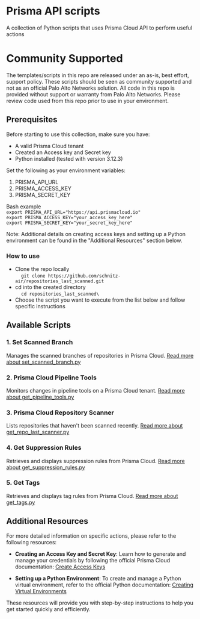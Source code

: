 # Prisma API scripts
A collection of Python scripts that uses Prisma Cloud API to perform useful actions

# Community Supported
The templates/scripts in this repo are released under an as-is, best effort, support policy. These scripts should be seen as community supported and not as an official Palo Alto Networks solution. 
All code in this repo is provided without support or warranty from Palo Alto Networks. Please review code used from this repo prior to use in your environment.

## Prerequisites 
Before starting to use this collection, make sure you have:
- A valid Prisma Cloud tenant
- Created an Access key and Secret key
- Python installed (tested with version 3.12.3)

Set the following as your environment variables:
1. PRISMA_API_URL
2. PRISMA_ACCESS_KEY
3. PRISMA_SECRET_KEY
   
Bash example \
`export PRISMA_API_URL="https://api.prismacloud.io"` \
`export PRISMA_ACCESS_KEY="your_access_key_here"` \
`export PRISMA_SECRET_KEY="your_secret_key_here"` 

Note: Additional details on creating access keys and setting up a Python environment can be found in the "Additional Resources" section below.

### How to use 
- Clone the repo locally \
    `git clone https://github.com/schnitz-air/repositories_last_scanned.git`
- cd into the created directory \
    `cd repositories_last_scanned\`
- Choose the script you want to execute from the list below and follow specific instructions

## Available Scripts

### 1. Set Scanned Branch
Manages the scanned branches of repositories in Prisma Cloud.
[Read more about set_scanned_branch.py](docs/set_scanned_branch.md)

### 2. Prisma Cloud Pipeline Tools
Monitors changes in pipeline tools on a Prisma Cloud tenant.
[Read more about get_pipeline_tools.py](docs/get_pipeline_tools.md)

### 3. Prisma Cloud Repository Scanner
Lists repositories that haven't been scanned recently.
[Read more about get_repo_last_scanner.py](docs/get_repo_last_scanned.md)

### 4. Get Suppression Rules
Retrieves and displays suppression rules from Prisma Cloud.
[Read more about get_suppression_rules.py](docs/get_supression_rules.md)

### 5. Get Tags
Retrieves and displays tag rules from Prisma Cloud.
[Read more about get_tags.py](docs/get_tags.md)
## Additional Resources

For more detailed information on specific actions, please refer to the following resources:

- **Creating an Access Key and Secret Key**: Learn how to generate and manage your credentials by following the official Prisma Cloud documentation: [Create Access Keys](https://docs.prismacloud.io/en/enterprise-edition/content-collections/administration/create-access-keys)

- **Setting up a Python Environment**: To create and manage a Python virtual environment, refer to the official Python documentation: [Creating Virtual Environments](https://docs.python.org/3/library/venv.html)

These resources will provide you with step-by-step instructions to help you get started quickly and efficiently.
